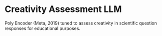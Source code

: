 # Creativity Assessment LLM

Poly Encoder (Meta, 2019) tuned to assess creativity in scientific question responses for educational purposes.

